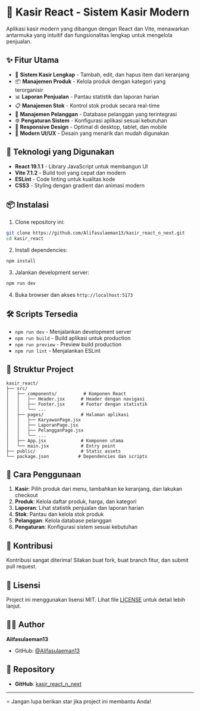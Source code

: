 # 🛒 Kasir React - Sistem Kasir Modern

Aplikasi kasir modern yang dibangun dengan React dan Vite, menawarkan antarmuka yang intuitif dan fungsionalitas lengkap untuk mengelola penjualan.

## ✨ Fitur Utama

- 🛒 **Sistem Kasir Lengkap** - Tambah, edit, dan hapus item dari keranjang
- 📦 **Manajemen Produk** - Kelola produk dengan kategori yang terorganisir
- 📊 **Laporan Penjualan** - Pantau statistik dan laporan harian
- 📋 **Manajemen Stok** - Kontrol stok produk secara real-time
- 👤 **Manajemen Pelanggan** - Database pelanggan yang terintegrasi
- ⚙️ **Pengaturan Sistem** - Konfigurasi aplikasi sesuai kebutuhan
- 📱 **Responsive Design** - Optimal di desktop, tablet, dan mobile
- 🎨 **Modern UI/UX** - Desain yang menarik dan mudah digunakan

## 🚀 Teknologi yang Digunakan

- **React 19.1.1** - Library JavaScript untuk membangun UI
- **Vite 7.1.2** - Build tool yang cepat dan modern
- **ESLint** - Code linting untuk kualitas kode
- **CSS3** - Styling dengan gradient dan animasi modern

## 📦 Instalasi

1. Clone repository ini:
```bash
git clone https://github.com/Alifasulaeman13/kasir_react_n_next.git
cd kasir_react
```

2. Install dependencies:
```bash
npm install
```

3. Jalankan development server:
```bash
npm run dev
```

4. Buka browser dan akses `http://localhost:5173`

## 🛠️ Scripts Tersedia

- `npm run dev` - Menjalankan development server
- `npm run build` - Build aplikasi untuk production
- `npm run preview` - Preview build production
- `npm run lint` - Menjalankan ESLint

## 📁 Struktur Project

```
kasir_react/
├── src/
│   ├── components/          # Komponen React
│   │   ├── Header.jsx      # Header dengan navigasi
│   │   ├── Footer.jsx      # Footer dengan statistik
│   │   └── ...
│   ├── pages/              # Halaman aplikasi
│   │   ├── KaryawanPage.jsx
│   │   ├── LaporanPage.jsx
│   │   ├── PelangganPage.jsx
│   │   └── ...
│   ├── App.jsx             # Komponen utama
│   └── main.jsx            # Entry point
├── public/                 # Static assets
└── package.json           # Dependencies dan scripts
```

## 🎯 Cara Penggunaan

1. **Kasir**: Pilih produk dari menu, tambahkan ke keranjang, dan lakukan checkout
2. **Produk**: Kelola daftar produk, harga, dan kategori
3. **Laporan**: Lihat statistik penjualan dan laporan harian
4. **Stok**: Pantau dan kelola stok produk
5. **Pelanggan**: Kelola database pelanggan
6. **Pengaturan**: Konfigurasi sistem sesuai kebutuhan

## 🤝 Kontribusi

Kontribusi sangat diterima! Silakan buat fork, buat branch fitur, dan submit pull request.

## 📄 Lisensi

Project ini menggunakan lisensi MIT. Lihat file [LICENSE](LICENSE) untuk detail lebih lanjut.

## 👨‍💻 Author

**Alifasulaeman13**
- GitHub: [@Alifasulaeman13](https://github.com/Alifasulaeman13)

## 🔗 Repository

- **GitHub**: [kasir_react_n_next](https://github.com/Alifasulaeman13/kasir_react_n_next.git)

---

⭐ Jangan lupa berikan star jika project ini membantu Anda!
